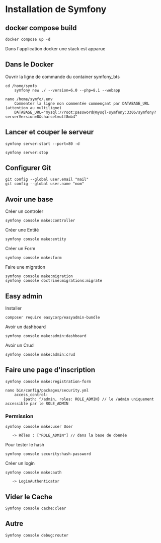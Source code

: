 # Installation de Symfony

## docker compose build

	docker compose up -d

Dans l'application docker une stack est apparue

## Dans le Docker

Ouvrir la ligne de commande du container symfony_bts

	cd /home/symfo
		symfony new ./ --version=6.0 --php=8.1 --webapp

	nano /home/symfo/.env
		Commenter la ligne non commentée commençant par DATABASE_URL (attention au multiligne)
		DATABASE_URL="mysql://root:password@mysql-symfony:3306/symfony?serverVersion=8&charset=utf8mb4"

## Lancer et couper le serveur 

	symfony server:start --port=80 -d 

	symfony server:stop

## Configurer Git 

	git config --global user.email "mail"
	git config --global user.name "nom"
	
## Avoir une base
	
   Créer un controler 

	symfony console make:controller

   Créer une Entité 

	symfony console make:entity

   Créer un Form
   
   	symfony console make:form

   Faire une migration 

	symfony console make:migration
	symfony console doctrine:migrations:migrate


## Easy admin 
	
   Installer 

	composer require easycorp/easyadmin-bundle


   Avoir un dashboard

	symfony console make:admin:dashboard

   Avoir un Crud 

	symfony console make:admin:crud

## Faire une page d'inscription 

	symfony console make:registration-form
	
	nano bin/config/packages/security.yml
		access_control: 
			{path: ^/admin, roles: ROLE_ADMIN} // le /admin uniquement accessible par le ROLE_ADMIN
		

### Permission 

	symfony console make:user User

	   -> Rôles : ["ROLE_ADMIN"] // dans la base de donnée

   Pour tester le hash 

	symfony console security:hash-password

  Créer un login
  
	symfony console make:auth

	   -> LoginAuthenticator
	   

## Vider le Cache

	Symfony console cache:clear

## Autre
	Symfony console debug:router
